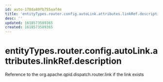 ```yaml
---
id: auto-178da80fb755aaf4e
title: 'entityTypes.router.config.autoLink.attributes.linkRef.description'
desc: ''
updated: 1618573589365
created: 1618573589365
---
```

# entityTypes.router.config.autoLink.attributes.linkRef.description

Reference to the org.apache.qpid.dispatch.router.link if the link exists